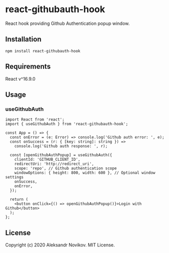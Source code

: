 # react-githubauth-hook

React hook providing Github Authentication popup window.

## Installation
```
npm install react-githubauth-hook
```

## Requirements
React v^16.9.0

## Usage

### useGithubAuth
```tsx
import React from 'react';
import { useGithubAuth } from 'react-githubauth-hook';

const App = () => {
  const onError = (e: Error) => console.log('Github auth error: ', e);
  const onSuccess = (r: { [key: string]: string }) =>
    console.log('Github auth response: ', r);

  const [openGithubAuthPopup] = useGithubAuth({
    clientId: 'GITHUB_CLIENT_ID',
    redirectUri: 'http://redirect_uri',
    scope: 'repo', // Github authentication scope
    windowOptions: { height: 800, width: 600 }, // Optional window settings
    onSuccess,
    onError,
  });

  return (
    <button onClick={() => openGithubAuthPopup()}>Login with Github</button>
  );
};

```

## License

Copyright (c) 2020 Aleksandr Novikov. MIT License.
